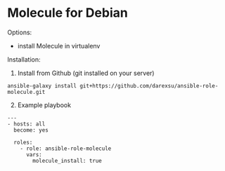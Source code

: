 # Molecule for Debian
Options:
  - install Molecule in virtualenv

Installation:
1) Install from Github (git installed on your server)
```
ansible-galaxy install git+https://github.com/darexsu/ansible-role-molecule.git
```
2) Example playbook
```
---
- hosts: all
  become: yes

  roles:
    - role: ansible-role-molecule
      vars:
        molecule_install: true
```
